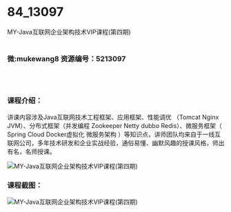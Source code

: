 # 84_13097
MY-Java互联网企业架构技术VIP课程(第四期)
<br/></br>
<h3>微:mukewang8 资源编号：5213097</h3>
<br/></br>
<h3>课程介绍：</h3>
<p>讲课内容涉及<a title="查看与 Java 相关的文章" target="_blank">Java</a>互联网技术工程框架、应用框架、性能调优 （Tomcat Nginx JVM）、分布式框架（并发编程 Zookeeper Netty dubbo Redis）、微服务框架（ Spring Cloud Docker虚拟化 微服务架构 ）等知识点，讲师团队均来自于一线互联网公司，多年技术研发和企业实战经验，通俗易懂、幽默风趣的授课风格，师出有名，名师授课。</p>
<p><img src="https://www.ko996.com/wp-content/uploads/img/2020/05/2-86.png" alt="MY-Java互联网企业架构技术VIP课程(第四期)"></p>
<div class="info-desc">
<h3>课程截图：</h3>
<p><img src="https://www.ko996.com/wp-content/uploads/img/2020/05/1-94.png" alt="MY-Java互联网企业架构技术VIP课程(第四期)"></p>
<p>&nbsp;</p>


			
</div>

